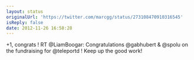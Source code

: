```yaml
---
layout: status
originalUrl: 'https://twitter.com/marcgg/status/273108470910316545'
isReply: false
date: 2012-11-26 16:58:28
---
```


+1, congrats ! RT @LiamBoogar: Congratulations @gabhubert &amp; @spolu on the fundraising for @teleportd ! Keep up the good work!
